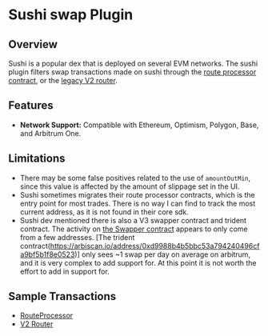 # Sushi swap Plugin

## Overview
Sushi is a popular dex that is deployed on several EVM networks. The sushi plugin filters swap transactions made on sushi through the [route processor contract](https://arbiscan.io/address/0x09bd2a33c47746ff03b86bce4e885d03c74a8e8c#code), or the [legacy V2 router](https://arbiscan.io/address/0x1b02da8cb0d097eb8d57a175b88c7d8b47997506#code).

## Features
- **Network Support:** Compatible with Ethereum, Optimism, Polygon, Base, and Arbitrum One.

## Limitations
- There may be some false positives related to the use of `amountOutMin`, since this value is affected by the amount of slippage set in the UI.
- Sushi sometimes migrates their route processor contracts, which is the entry point for most trades. There is no way I can find to track the most current address, as it is not found in their core sdk.
- Sushi dev mentioned there is also a V3 swapper contract and trident contract. The activity on [the Swapper contract](https://arbiscan.io/address/0x8A21F6768C1f8075791D08546Dadf6daA0bE820c) appears to only come from a few addresses. [The trident contract(https://arbiscan.io/address/0xd9988b4b5bbc53a794240496cfa9bf5b1f8e0523)] only sees ~1 swap per day on average on arbitrum, and it is very complex to add support for. At this point it is not worth the effort to add in support for.


## Sample Transactions
- [RouteProcessor](https://arbiscan.io/tx/0xe1053d41ba57f0c3926f1161dee8b50a72a7c55909464c2cede312be942be301)
- [V2 Router](https://arbiscan.io/tx/0x4c10886c741483e9d955839526e5bf690bb824e1a4f038bbddd26101712fd3a2)